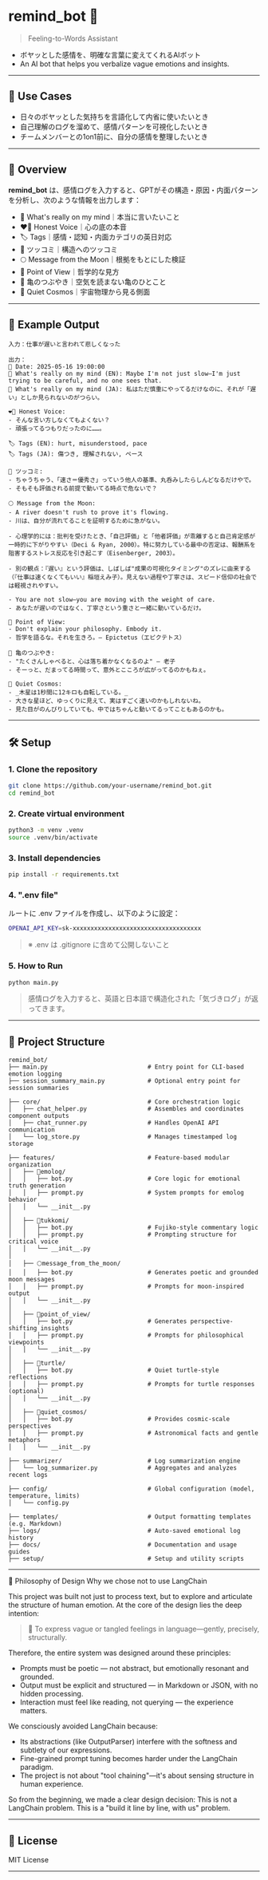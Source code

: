 # remind_bot 🐇
> Feeling-to-Words Assistant
- ボヤッとした感情を、明確な言葉に変えてくれるAIボット
- An AI bot that helps you verbalize vague emotions and insights.

---

## 🐰 Use Cases
- 日々のボヤッとした気持ちを言語化して内省に使いたいとき
- 自己理解のログを溜めて、感情パターンを可視化したいとき
- チームメンバーとの1on1前に、自分の感情を整理したいとき

---

## 🌠 Overview

**remind_bot** は、感情ログを入力すると、GPTがその構造・原因・内面パターンを分析し、次のような情報を出力します：

- 💭 What's really on my mind｜本当に言いたいこと
- ❤️‍🔥 Honest Voice｜心の底の本音
- 🏷 Tags｜感情・認知・内面カテゴリの英日対応
- 🎯 ツッコミ｜構造へのツッコミ
- 🌕 Message from the Moon｜根拠をもとにした検証
- 💎 Point of View｜哲学的な見方
- 🐢 亀のつぶやき｜空気を読まない亀のひとこと
- 🌌 Quiet Cosmos｜宇宙物理から見る側面

---

## 🧪 Example Output

```plaintext
入力：仕事が遅いと言われて悲しくなった

出力：
📅 Date: 2025-05-16 19:00:00
💭 What's really on my mind (EN): Maybe I'm not just slow—I'm just trying to be careful, and no one sees that.
💭 What's really on my mind (JA): 私はただ慎重にやってるだけなのに、それが「遅い」としか見られないのがつらい。

❤️‍🔥 Honest Voice:
- そんな言い方しなくてもよくない？
- 頑張ってるつもりだったのに……。

🏷 Tags (EN): hurt, misunderstood, pace
🏷 Tags (JA): 傷つき, 理解されない, ペース

🎯 ツッコミ:
- ちゃうちゃう、「速さ＝優秀さ」っていう他人の基準、丸呑みしたらしんどなるだけやで。
- そもそも評価される前提で動いてる時点で危ないで？

🌕 Message from the Moon:
- A river doesn't rush to prove it's flowing.
- 川は、自分が流れてることを証明するために急がない。

- 心理学的には：批判を受けたとき、「自己評価」と「他者評価」が乖離すると自己肯定感が一時的に下がりやすい（Deci & Ryan, 2000）。特に努力している最中の否定は、報酬系を阻害するストレス反応を引き起こす（Eisenberger, 2003）。

- 別の観点：『遅い』という評価は、しばしば"成果の可視化タイミング"のズレに由来する（『仕事は速くなくてもいい』稲垣えみ子）。見えない過程や丁寧さは、スピード信仰の社会では軽視されやすい。

- You are not slow—you are moving with the weight of care.
- あなたが遅いのではなく、丁寧さという重さと一緒に動いているだけ。

💎 Point of View:
- Don't explain your philosophy. Embody it.
- 哲学を語るな。それを生きろ。— Epictetus（エピクテトス）

🐢 亀のつぶやき:
- "たくさんしゃべると、心は落ち着かなくなるのよ" — 老子
- そーっと、だまってる時間って、意外とこころが広がってるのかもねぇ。

🌌 Quiet Cosmos:
- _木星は1秒間に12キロも自転している。_
- 大きな星ほど、ゆっくりに見えて、実はすごく速いのかもしれないね。
- 見た目がのんびりしていても、中ではちゃんと動いてるってこともあるのかも。
```

---

## 🛠 Setup

### 1. Clone the repository

```bash
git clone https://github.com/your-username/remind_bot.git
cd remind_bot
```

### 2. Create virtual environment

```bash
python3 -m venv .venv
source .venv/bin/activate
```

### 3. Install dependencies

```bash
pip install -r requirements.txt
```

### 4. ".env file"
ルートに .env ファイルを作成し、以下のように設定：

```bash
OPENAI_API_KEY=sk-xxxxxxxxxxxxxxxxxxxxxxxxxxxxxxxxxxxx
```
> ※ .env は .gitignore に含めて公開しないこと


### 5. How to Run
```bash
python main.py
```
> 感情ログを入力すると、英語と日本語で構造化された「気づきログ」が返ってきます。

---

## 📁 Project Structure
```plaintext
remind_bot/
├── main.py                            # Entry point for CLI-based emotion logging
├── session_summary_main.py            # Optional entry point for session summaries

├── core/                              # Core orchestration logic
│   ├── chat_helper.py                 # Assembles and coordinates component outputs
│   ├── chat_runner.py                 # Handles OpenAI API communication
│   └── log_store.py                   # Manages timestamped log storage

├── features/                          # Feature-based modular organization
│   ├── 💭emolog/
│   │   ├── bot.py                     # Core logic for emotional truth generation
│   │   ├── prompt.py                  # System prompts for emolog behavior
│   │   └── __init__.py
│
│   ├── 🎯tukkomi/
│   │   ├── bot.py                     # Fujiko-style commentary logic
│   │   ├── prompt.py                  # Prompting structure for critical voice
│   │   └── __init__.py
│
│   ├── 🌕message_from_the_moon/
│   │   ├── bot.py                     # Generates poetic and grounded moon messages
│   │   ├── prompt.py                  # Prompts for moon-inspired output
│   │   └── __init__.py
│
│   ├── 💎point_of_view/
│   │   ├── bot.py                     # Generates perspective-shifting insights
│   │   ├── prompt.py                  # Prompts for philosophical viewpoints
│   │   └── __init__.py
│
│   ├── 🐢turtle/
│   │   ├── bot.py                     # Quiet turtle-style reflections
│   │   ├── prompt.py                  # Prompts for turtle responses (optional)
│   │   └── __init__.py
│
│   ├── 🌌quiet_cosmos/
│   │   ├── bot.py                     # Provides cosmic-scale perspectives
│   │   ├── prompt.py                  # Astronomical facts and gentle metaphors
│   │   └── __init__.py

├── summarizer/                        # Log summarization engine
│   └── log_summarizer.py              # Aggregates and analyzes recent logs

├── config/                            # Global configuration (model, temperature, limits)
│   └── config.py

├── templates/                         # Output formatting templates (e.g. Markdown)
├── logs/                              # Auto-saved emotional log history
├── docs/                              # Documentation and usage guides
├── setup/                             # Setup and utility scripts

```

---

📐 Philosophy of Design
Why we chose not to use LangChain

This project was built not just to process text,
but to explore and articulate the structure of human emotion.
At the core of the design lies the deep intention:

> 🫧 To express vague or tangled feelings in language—gently, precisely, structurally.

Therefore, the entire system was designed around these principles:
- Prompts must be poetic — not abstract, but emotionally resonant and grounded.
- Output must be explicit and structured — in Markdown or JSON, with no hidden processing.
- Interaction must feel like reading, not querying — the experience matters.

We consciously avoided LangChain because:
- Its abstractions (like OutputParser) interfere with the softness and subtlety of our expressions.
- Fine-grained prompt tuning becomes harder under the LangChain paradigm.
- The project is not about "tool chaining"—it's about sensing structure in human experience.

So from the beginning, we made a clear design decision:
This is not a LangChain problem.
This is a "build it line by line, with us" problem.

---

## 🌱 License
MIT License

---

